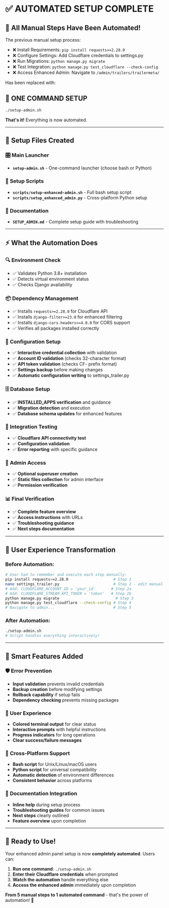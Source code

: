 # ✅ **AUTOMATED SETUP COMPLETE** 

## 🎉 **All Manual Steps Have Been Automated!**

The previous manual setup process:
- ❌ Install Requirements: `pip install requests>=2.28.0`
- ❌ Configure Settings: Add Cloudflare credentials to settings.py  
- ❌ Run Migrations: `python manage.py migrate`
- ❌ Test Integration: `python manage.py test_cloudflare --check-config`
- ❌ Access Enhanced Admin: Navigate to `/admin/trailers/trailermeta/`

Has been replaced with:

## 🚀 **ONE COMMAND SETUP**

```bash
./setup-admin.sh
```

**That's it!** Everything is now automated.

---

## 📁 **Setup Files Created**

### 🎛️ **Main Launcher**
- **`setup-admin.sh`** - One-command launcher (choose bash or Python)

### 🔧 **Setup Scripts**
- **`scripts/setup-enhanced-admin.sh`** - Full bash setup script
- **`scripts/setup_enhanced_admin.py`** - Cross-platform Python setup

### 📖 **Documentation**
- **`SETUP_ADMIN.md`** - Complete setup guide with troubleshooting

---

## ⚡ **What the Automation Does**

### 🔍 **Environment Check**
- ✅ Validates Python 3.8+ installation
- ✅ Detects virtual environment status
- ✅ Checks Django availability

### 📦 **Dependency Management**
- ✅ Installs `requests>=2.28.0` for Cloudflare API
- ✅ Installs `django-filter>=23.0` for enhanced filtering
- ✅ Installs `django-cors-headers>=4.0.0` for CORS support
- ✅ Verifies all packages installed correctly

### 🔐 **Configuration Setup**
- ✅ **Interactive credential collection** with validation
- ✅ **Account ID validation** (checks 32-character format)
- ✅ **API token validation** (checks CF- prefix format)
- ✅ **Settings backup** before making changes
- ✅ **Automatic configuration writing** to settings_trailer.py

### 🗄️ **Database Setup**
- ✅ **INSTALLED_APPS verification** and guidance
- ✅ **Migration detection** and execution
- ✅ **Database schema updates** for enhanced features

### 🧪 **Integration Testing**
- ✅ **Cloudflare API connectivity test** 
- ✅ **Configuration validation**
- ✅ **Error reporting** with specific guidance

### 👤 **Admin Access**
- ✅ **Optional superuser creation** 
- ✅ **Static files collection** for admin interface
- ✅ **Permission verification**

### 📊 **Final Verification**
- ✅ **Complete feature overview** 
- ✅ **Access instructions** with URLs
- ✅ **Troubleshooting guidance**
- ✅ **Next steps documentation**

---

## 🎯 **User Experience Transformation**

### **Before Automation:**
```bash
# User had to remember and execute each step manually:
pip install requests>=2.28.0                    # Step 1
nano settings_trailer.py                        # Step 2 - edit manually
# Add: CLOUDFLARE_ACCOUNT_ID = 'your_id'       # Step 2a
# Add: CLOUDFLARE_STREAM_API_TOKEN = 'token'   # Step 2b  
python manage.py migrate                         # Step 3
python manage.py test_cloudflare --check-config # Step 4
# Navigate to admin...                          # Step 5
```

### **After Automation:**
```bash
./setup-admin.sh
# Script handles everything interactively!
```

---

## 🔧 **Smart Features Added**

### 🛡️ **Error Prevention**
- **Input validation** prevents invalid credentials
- **Backup creation** before modifying settings
- **Rollback capability** if setup fails
- **Dependency checking** prevents missing packages

### 🎨 **User Experience**
- **Colored terminal output** for clear status
- **Interactive prompts** with helpful instructions
- **Progress indicators** for long operations
- **Clear success/failure messages**

### 🔧 **Cross-Platform Support**
- **Bash script** for Unix/Linux/macOS users
- **Python script** for universal compatibility
- **Automatic detection** of environment differences
- **Consistent behavior** across platforms

### 📝 **Documentation Integration**
- **Inline help** during setup process
- **Troubleshooting guides** for common issues
- **Next steps** clearly outlined
- **Feature overview** upon completion

---

## 🚀 **Ready to Use!**

Your enhanced admin panel setup is now **completely automated**. Users can:

1. **Run one command**: `./setup-admin.sh`
2. **Enter their Cloudflare credentials** when prompted
3. **Watch the automation** handle everything else
4. **Access the enhanced admin** immediately upon completion

**From 5 manual steps to 1 automated command** - that's the power of automation! 🎉